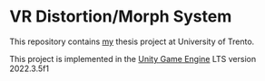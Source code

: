 # VR Distortion/Morph System

This repository contains [my](https://github.com/Dawwo20415) thesis project at University of Trento.

This project is implemented in the [Unity Game Engine](https://unity.com/) LTS version 2022.3.5f1
